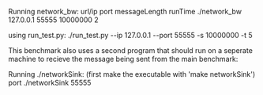 Running network_bw:
    url/ip port messageLength runTime
    ./network_bw 127.0.0.1 55555 10000000 2

using run_test.py:
    ./run_test.py --ip 127.0.0.1 --port 55555 -s 10000000 -t 5

This benchmark also uses a second program that should run on a seperate machine to recieve the message being
sent from the main benchmark:

Running ./networkSink:
(first make the executable with 'make networkSink')
    port
    ./networkSink 55555